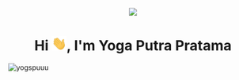 <p align="center">
  <img src="https://media.tenor.com/images/5df1cbd1d45f5e56f213b01b09165f75/tenor.gif" height="200"/>
</p>

<h1 align="center">Hi <img src="https://raw.githubusercontent.com/ABSphreak/ABSphreak/master/gifs/Hi.gif" width="30px">, I'm Yoga Putra Pratama</h1>

<p><img align="left" src="https://github-readme-stats.vercel.app/api/top-langs/?username=yogspuuu&layout=compact&hide=Makefile,c%23,css,html&langs_count=10" alt="yogspuuu" /></p>
